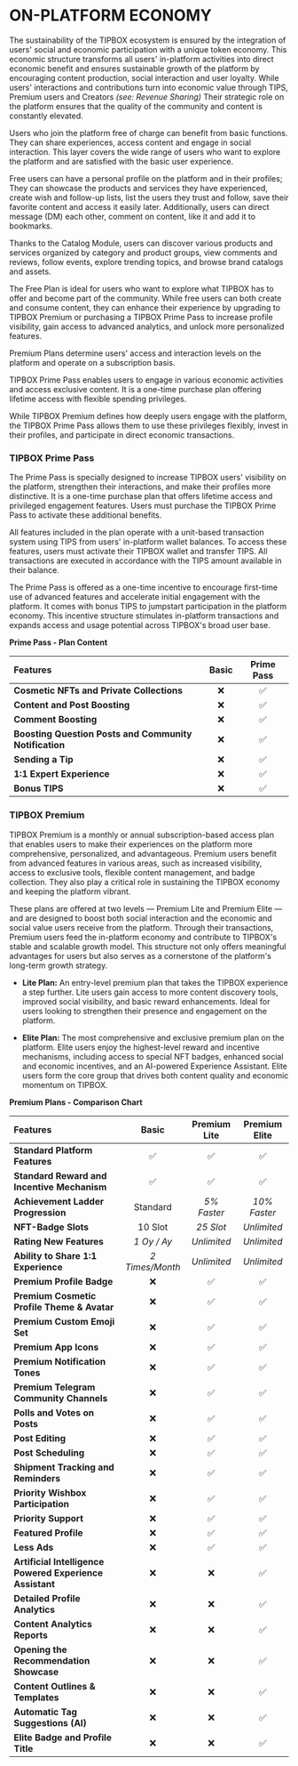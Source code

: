 # **ON-PLATFORM ECONOMY**

The sustainability of the TIPBOX ecosystem is ensured by the integration of users' social and economic participation with a unique token economy. This economic structure transforms all users' in-platform activities into direct economic benefit and ensures sustainable growth of the platform by encouraging content production, social interaction and user loyalty. While users' interactions and contributions turn into economic value through TIPS, Premium users and Creators *(see: Revenue Sharing)* Their strategic role on the platform ensures that the quality of the community and content is constantly elevated. 

Users who join the platform free of charge can benefit from basic functions. They can share experiences, access content and engage in social interaction. This layer covers the wide range of users who want to explore the platform and are satisfied with the basic user experience.

Free users can have a personal profile on the platform and in their profiles; They can showcase the products and services they have experienced, create wish and follow-up lists, list the users they trust and follow, save their favorite content and access it easily later. Additionally, users can direct message (DM) each other, comment on content, like it and add it to bookmarks.

Thanks to the Catalog Module, users can discover various products and services organized by category and product groups, view comments and reviews, follow events, explore trending topics, and browse brand catalogs and assets.

The Free Plan is ideal for users who want to explore what TIPBOX has to offer and become part of the community. While free users can both create and consume content, they can enhance their experience by upgrading to TIPBOX Premium or purchasing a TIPBOX Prime Pass to increase profile visibility, gain access to advanced analytics, and unlock more personalized features.

Premium Plans determine users' access and interaction levels on the platform and operate on a subscription basis.

TIPBOX Prime Pass enables users to engage in various economic activities and access exclusive content. It is a one-time purchase plan offering lifetime access with flexible spending privileges.

While TIPBOX Premium defines how deeply users engage with the platform, the TIPBOX Prime Pass allows them to use these privileges flexibly, invest in their profiles, and participate in direct economic transactions.

### **TIPBOX Prime Pass**

The Prime Pass is specially designed to increase TIPBOX users' visibility on the platform, strengthen their interactions, and make their profiles more distinctive. It is a one-time purchase plan that offers lifetime access and privileged engagement features. Users must purchase the TIPBOX Prime Pass to activate these additional benefits.

All features included in the plan operate with a unit-based transaction system using TIPS from users' in-platform wallet balances. To access these features, users must activate their TIPBOX wallet and transfer TIPS. All transactions are executed in accordance with the TIPS amount available in their balance.

The Prime Pass is offered as a one-time incentive to encourage first-time use of advanced features and accelerate initial engagement with the platform. It comes with bonus TIPS to jumpstart participation in the platform economy. This incentive structure stimulates in-platform transactions and expands access and usage potential across TIPBOX's broad user base.

**Prime Pass \- Plan Content**

| Features | Basic | Prime Pass |
| :---- | :---: | :---: |
| **Cosmetic NFTs and Private Collections** | ❌ | ✅ |
| **Content and Post Boosting** | ❌ | ✅ |
| **Comment Boosting** | ❌ | ✅ |
| **Boosting Question Posts and Community Notification** | ❌ | ✅ |
| **Sending a Tip** | ❌ | ✅ |
| **1:1 Expert Experience** | ❌ | ✅ |
| **Bonus TIPS** | ❌ | ✅ |

### **TIPBOX Premium** 

TIPBOX Premium is a monthly or annual subscription-based access plan that enables users to make their experiences on the platform more comprehensive, personalized, and advantageous. Premium users benefit from advanced features in various areas, such as increased visibility, access to exclusive tools, flexible content management, and badge collection. They also play a critical role in sustaining the TIPBOX economy and keeping the platform vibrant.

These plans are offered at two levels — Premium Lite and Premium Elite — and are designed to boost both social interaction and the economic and social value users receive from the platform. Through their transactions, Premium users feed the in-platform economy and contribute to TIPBOX's stable and scalable growth model. This structure not only offers meaningful advantages for users but also serves as a cornerstone of the platform's long-term growth strategy.

* **Lite Plan:** An entry-level premium plan that takes the TIPBOX experience a step further. Lite users gain access to more content discovery tools, improved social visibility, and basic reward enhancements. Ideal for users looking to strengthen their presence and engagement on the platform.

* **Elite Plan:** The most comprehensive and exclusive premium plan on the platform. Elite users enjoy the highest-level reward and incentive mechanisms, including access to special NFT badges, enhanced social and economic incentives, and an AI-powered Experience Assistant. Elite users form the core group that drives both content quality and economic momentum on TIPBOX.

**Premium Plans \- Comparison Chart**

| Features | Basic | Premium Lite | Premium Elite |
| :---- | :---: | :---: | :---: |
| **Standard Platform Features** | ✅ | ✅ | ✅ |
| **Standard Reward and Incentive Mechanism** | ✅ | ✅ | ✅ |
| **Achievement Ladder Progression**  | Standard | *5% Faster* | *10% Faster* |
| **NFT-Badge Slots** | 10 Slot | *25 Slot* | *Unlimited* |
| **Rating New Features**  | *1 Oy / Ay* | *Unlimited* | *Unlimited* |
| **Ability to Share 1:1 Experience** | *2 Times/Month* | *Unlimited* | *Unlimited* |
| **Premium Profile Badge** | ❌ | ✅ | ✅ |
| **Premium Cosmetic Profile Theme & Avatar** | ❌ | ✅ | ✅ |
| **Premium Custom Emoji Set** | ❌ | ✅ | ✅ |
| **Premium App Icons** | ❌ | ✅ | ✅ |
| **Premium Notification Tones** | ❌ | ✅ | ✅ |
| **Premium Telegram Community Channels** | ❌ | ✅ | ✅ |
| **Polls and Votes on Posts** | ❌ | ✅ | ✅ |
| **Post Editing** | ❌ | ✅ | ✅ |
| **Post Scheduling** | ❌ | ✅ | ✅ |
| **Shipment Tracking and Reminders** | ❌ | ✅ | ✅ |
| **Priority Wishbox Participation** | ❌ | ✅ | ✅ |
| **Priority Support** | ❌ | ✅ | ✅ |
| **Featured Profile**  | ❌ | ✅ | ✅ |
| **Less Ads** | ❌ | ✅ | ✅ |
| **Artificial Intelligence Powered Experience Assistant** | ❌ | ❌ | ✅ |
| **Detailed Profile Analytics** | ❌ | ❌ | ✅ |
| **Content Analytics Reports** | ❌ | ❌ | ✅ |
| **Opening the Recommendation Showcase** | ❌ | ❌ | ✅ |
| **Content Outlines & Templates** | ❌ | ❌ | ✅ |
| **Automatic Tag Suggestions (AI)** | ❌ | ❌ | ✅ |
| **Elite Badge and Profile Title** | ❌ | ❌ | ✅ | 